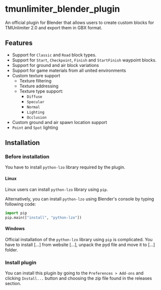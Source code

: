 # tmunlimiter_blender_plugin
An official plugin for Blender that allows users to create custom blocks for TMUnlimiter 2.0 and export them in GBX format.

## Features
- Support for ``Classic`` and ``Road`` block types.
- Support for ``Start``, ``Checkpoint``, ``Finish`` and ``StartFinish`` waypoint blocks.
- Support for ground and air block variations
- Support for game materials from all united environments
- Custom texture support
    - Texture filtering
    - Texture addressing
    - Texture type support:
        - ``Diffuse``
        - ``Specular``
        - ``Normal``
        - ``Lighting``
        - ``Occlusion``
- Custom ground and air spawn location support
- ``Point`` and ``Spot`` lighting

## Installation
### Before installation
You have to install ``python-lzo`` library required by the plugin.

#### Linux
Linux users can install ``python-lzo`` library using ``pip``.

Alternatively, you can install ``python-lzo`` using Blender's console by typing following code:

```python
import pip
pip.main(["install", "python-lzo"])
```

#### Windows
Official installation of the ``python-lzo`` library using ``pip`` is complicated.
You have to install [...] from website [...], unpack the pyd file and move it to [...] folder.

### Install plugin
You can install this plugin by going to the ``Preferences > Add-ons`` and clicking ``Install...`` button and choosing the zip file found in the releases section.